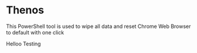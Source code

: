 # Thenos
This PowerShell tool is used to wipe all data and reset Chrome Web Browser to default with one click


Helloo Testing
